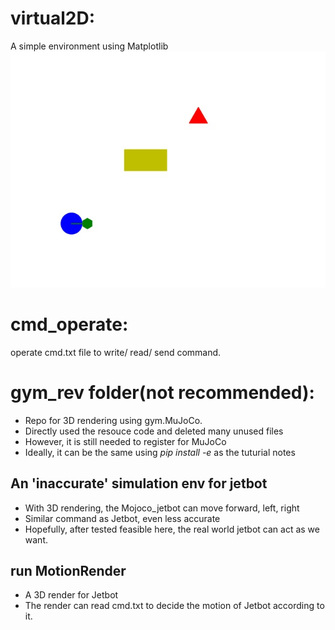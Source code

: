 # virtual2D: 
A simple environment using Matplotlib
![picture](pic.jpg)

# cmd_operate: 
operate cmd.txt file to write/ read/ send command. 

# gym_rev folder(not recommended):
* Repo for 3D rendering using gym.MuJoCo. 
* Directly used the resouce code and deleted many unused files
* However, it is still needed to register for MuJoCo 
* Ideally, it can be the same using _pip install -e_ as the tuturial notes 
  
## An 'inaccurate' simulation env for jetbot 
* With 3D rendering, the Mojoco_jetbot can move forward, left, right 
* Similar command as Jetbot, even less accurate
* Hopefully, after tested feasible here, the real world jetbot can act as we want.

## run MotionRender 
* A 3D render for Jetbot 
* The render can read cmd.txt to decide the motion of Jetbot according to it.